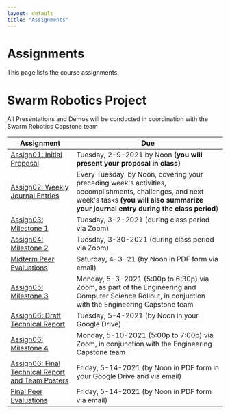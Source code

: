 ```yaml
---
layout: default
title: "Assignments"
---
```


# Assignments

This page lists the course assignments.

# Swarm Robotics Project
All Presentations and Demos will be conducted in coordination with the Swarm Robotics Capstone team

Assignment | Due
---------- | ---
[Assign01: Initial Proposal](assign01.html) | Tuesday, 2-9-2021 by Noon **(you will present your proposal in class)**
[Assign02: Weekly Journal Entries](assign02.html) | Every Tuesday, by Noon, covering your preceding week's activities, accomplishments, challenges, and next week's tasks **(you will also summarize your journal entry during the class period**)
[Assign03: Milestone 1](assign03.html) | Tuesday, 3-2-2021 (during class period via Zoom)
[Assign04: Milestone 2](assign04.html) | Tuesday, 3-30-2021 (during class period via Zoom)
[Midterm Peer Evaluations](PeerEval-SwarmRobotics-Sp21-midterm.pdf) | Saturday, 4-3-21 (by Noon in PDF form via email)
[Assign05: Milestone 3](assign05.html) | Monday, 5-3-2021 (5:00p to 6:30p) via Zoom, as part of the Engineering and Computer Science Rollout, in conjuction with the Engineering Capstone team
[Assign06: Draft Technical Report](assign06.html) | Tuesday, 5-4-2021 (by Noon in your Google Drive)
[Assign06: Milestone 4](assign06.html) | Monday, 5-10-2021 (5:00p to 7:00p) via Zoom, in conjunction with the Engineering Capstone team
[Assign06: Final Technical Report and Team Posters](assign06.html) | Friday, 5-14-2021 (by Noon in PDF form in your Google Drive and via email)
[Final Peer Evaluations](PeerEval-SwarmRobotics-Sp21-final.pdf) | Friday, 5-14-2021 (by Noon in PDF form via email)

<!-- vim:set wrap: -->
<!-- vim:set linebreak: -->
<!-- vim:set nolist: -->
